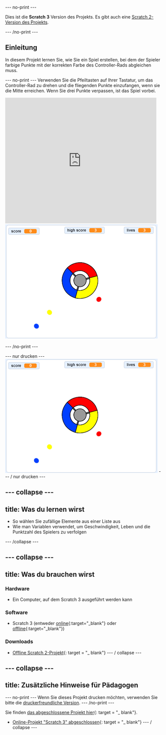\--- no-print \---

Dies ist die **Scratch 3** Version des Projekts. Es gibt auch eine [Scratch 2-Version des Projekts](https://projects.raspberrypi.org/en/projects/catch-the-dots-scratch2).

\--- /no-print \---

## Einleitung

In diesem Projekt lernen Sie, wie Sie ein Spiel erstellen, bei dem der Spieler farbige Punkte mit der korrekten Farbe des Controller-Rads abgleichen muss.

\--- no-print \--- Verwenden Sie die Pfeiltasten auf Ihrer Tastatur, um das Controller-Rad zu drehen und die fliegenden Punkte einzufangen, wenn sie die Mitte erreichen. Wenn Sie drei Punkte verpassen, ist das Spiel vorbei.

<div class="scratch-preview">
  <iframe allowtransparency="true" width="485" height="402" src="https://scratch.mit.edu/projects/embed/252923761/?autostart=false" frameborder="0" scrolling="no"></iframe>
  <img src="images/dots-final.png">
</div>

\--- /no-print \---

\--- nur drucken \--- ![Dots screenshot](images/dots-final.png) \--- / nur drucken \---

## \--- collapse \---

## title: Was du lernen wirst

+ So wählen Sie zufällige Elemente aus einer Liste aus
+ Wie man Variablen verwendet, um Geschwindigkeit, Leben und die Punktzahl des Spielers zu verfolgen

\--- /collapse \---

## \--- collapse \---

## title: Was du brauchen wirst

### Hardware

+ Ein Computer, auf dem Scratch 3 ausgeführt werden kann

### Software

+ Scratch 3 (entweder [online](http://rpf.io/scratchon){:target="_blank"} oder [offline](http://rpf.io/scratchoff){:target="_blank"})

### Downloads

+ [Offline Scratch 2-Projekt](http://rpf.io/p/en/catch-the-dots-go){: target = "_ blank"} \--- / collapse \---

## \--- collapse \---

## title: Zusätzliche Hinweise für Pädagogen

\--- no-print \--- Wenn Sie dieses Projekt drucken möchten, verwenden Sie bitte die [druckerfreundliche Version](https://projects.raspberrypi.org/en/projects/catch-the-dots/print). \--- /no-print \---

Sie finden [das abgeschlossene Projekt hier](http://rpf.io/p/en/catch-the-dots-get){: target = "_ blank"}.

+ [Online-Projekt "Scratch 3" abgeschlossen](https://scratch.mit.edu/projects/252923761/#editor){: target = "_ blank"} \--- / collapse \---